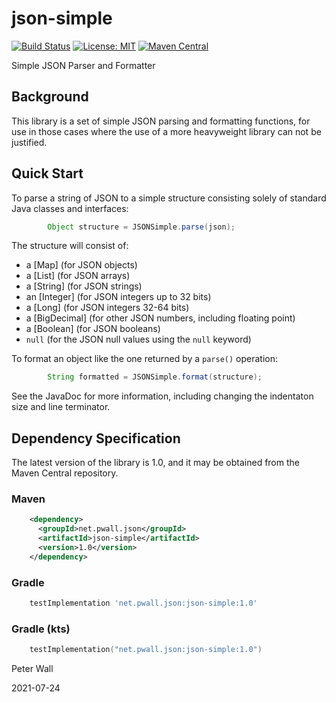 # json-simple

[![Build Status](https://travis-ci.com/pwall567/json-simple.svg?branch=main)](https://travis-ci.com/pwall567/json-simple)
[![License: MIT](https://img.shields.io/badge/License-MIT-yellow.svg)](https://opensource.org/licenses/MIT)
[![Maven Central](https://img.shields.io/maven-central/v/net.pwall.json/json-simple?label=Maven%20Central)](https://search.maven.org/search?q=g:%22net.pwall.json%22%20AND%20a:%22json-simple%22)

Simple JSON Parser and Formatter

## Background

This library is a set of simple JSON parsing and formatting functions, for use in those cases where the use of a more
heavyweight library can not be justified.

## Quick Start

To parse a string of JSON to a simple structure consisting solely of standard Java classes and interfaces:
```java
        Object structure = JSONSimple.parse(json);
```
The structure will consist of:
- a [Map] (for JSON objects)
- a [List] (for JSON arrays)
- a [String] (for JSON strings)
- an [Integer] (for JSON integers up to 32 bits)
- a [Long] (for JSON integers 32-64 bits)
- a [BigDecimal] (for other JSON numbers, including floating point)
- a [Boolean] (for JSON booleans)
- `null` (for the JSON null values using the `null` keyword)

To format an object like the one returned by a `parse()` operation:
```java
        String formatted = JSONSimple.format(structure);
```

See the JavaDoc for more information, including changing the indentaton size and line terminator.

## Dependency Specification

The latest version of the library is 1.0, and it may be obtained from the Maven Central repository.

### Maven
```xml
    <dependency>
      <groupId>net.pwall.json</groupId>
      <artifactId>json-simple</artifactId>
      <version>1.0</version>
    </dependency>
```
### Gradle
```groovy
    testImplementation 'net.pwall.json:json-simple:1.0'
```
### Gradle (kts)
```kotlin
    testImplementation("net.pwall.json:json-simple:1.0")
```

Peter Wall

2021-07-24
